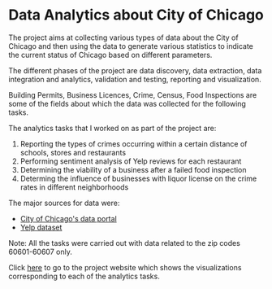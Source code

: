 # Data Analytics about City of Chicago

The project aims at collecting various types of data about the City of Chicago and then using the data to generate various statistics to indicate the current status of Chicago based on different parameters.

The different phases of the project are data discovery, data extraction, data integration and analytics, validation and testing, reporting and visualization.

Building Permits, Business Licences, Crime, Census, Food Inspections are some of the fields about which the data was collected for the following tasks.

The analytics tasks that I worked on as part of the project are:
1. Reporting the types of crimes occurring within a certain distance of schools, stores and restaurants
2. Performing sentiment analysis of Yelp reviews for each restaurant
3. Determining the viability of a business after a failed food inspection
4. Determing the influence of businesses with liquor license on the crime rates in different neighborhoods

The major sources for data were:
- [City of Chicago's data portal](https://data.cityofchicago.org)
- [Yelp dataset](https://yelp.com/dataset)

Note: All the tasks were carried out with data related to the zip codes 60601-60607 only.

Click [here](https://supercoolprogrammers.000webhostapp.com) to go to the project website which shows the visualizations corresponding to each of the analytics tasks.

